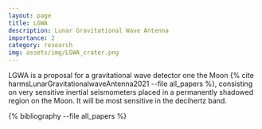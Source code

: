 ```yaml
---
layout: page
title: LGWA
description: Lunar Gravitational Wave Antenna
importance: 2
category: research
img: assets/img/LGWA_crater.png
---
```


LGWA is a proposal for a gravitational wave detector one the Moon {% cite harmsLunarGravitationalwaveAntenna2021 --file all_papers %},
consisting on very sensitive inertial seismometers placed in a permanently shadowed region on the Moon.
It will be most sensitive in the decihertz band.

<div class="publications">

{% bibliography --file all_papers %}

</div>